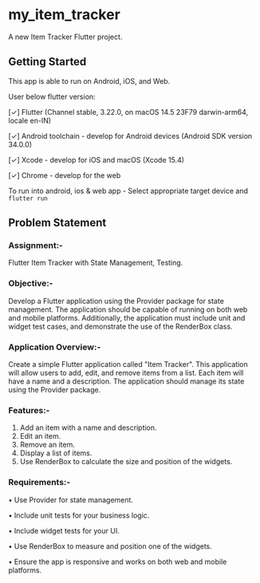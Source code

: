 # my_item_tracker

A new Item Tracker Flutter project.

## Getting Started

This app is able to run on Android, iOS, and Web.

User below flutter version:

[✓] Flutter (Channel stable, 3.22.0, on macOS 14.5 23F79 darwin-arm64, locale en-IN)

[✓] Android toolchain - develop for Android devices (Android SDK version 34.0.0)

[✓] Xcode - develop for iOS and macOS (Xcode 15.4)

[✓] Chrome - develop for the web

To run into android, ios & web app - 
Select appropriate target device and
`flutter run`

## Problem Statement

### Assignment:- 
Flutter Item Tracker with State Management, Testing.

### Objective:-
Develop a Flutter application using the Provider package for state management. 
The application should be capable of running on both web and mobile platforms. 
Additionally, the application must include unit and widget test cases, 
and demonstrate the use of the RenderBox class.

### Application Overview:-
Create a simple Flutter application called "Item Tracker". 
This application will allow users to add, edit, and remove items from a list. 
Each item will have a name and a description. 
The application should manage its state using the Provider package.

### Features:-
1. Add an item with a name and description.
2. Edit an item.
3. Remove an item.
4. Display a list of items.
5. Use RenderBox to calculate the size and position of the widgets.

### Requirements:-
• Use Provider for state management.

• Include unit tests for your business logic.

• Include widget tests for your UI.

• Use RenderBox to measure and position one of the widgets.

• Ensure the app is responsive and works on both web and mobile platforms.
